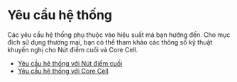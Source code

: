# Yêu cầu hệ thống

Các yêu cầu hệ thống phụ thuộc vào hiệu suất mà bạn hướng đến. Cho mục đích sử dụng thương mại, bạn có thể tham khảo các thông số kỹ thuật khuyến nghị cho Nút điểm cuối và Core Cell.

- [Yêu cầu hệ thống với Nút điểm cuối](../endpoint-node/system-requirements.md)
- [Yêu cầu hệ thống với Core Cell](../core-cell/system-requirements.md)

